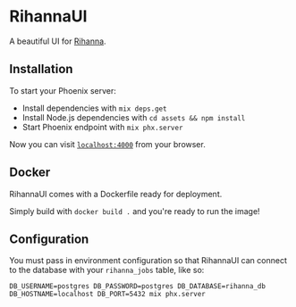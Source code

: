 # RihannaUI

A beautiful UI for [Rihanna](https://github.com/samphilipd/rihanna).

## Installation

To start your Phoenix server:

  * Install dependencies with `mix deps.get`
  * Install Node.js dependencies with `cd assets && npm install`
  * Start Phoenix endpoint with `mix phx.server`

Now you can visit [`localhost:4000`](http://localhost:4000) from your browser.

## Docker

RihannaUI comes with a Dockerfile ready for deployment.

Simply build with `docker build .` and you're ready to run the image!

## Configuration

You must pass in environment configuration so that RihannaUI can connect
to the database with your `rihanna_jobs` table, like so:

`DB_USERNAME=postgres DB_PASSWORD=postgres DB_DATABASE=rihanna_db DB_HOSTNAME=localhost DB_PORT=5432 mix phx.server`
